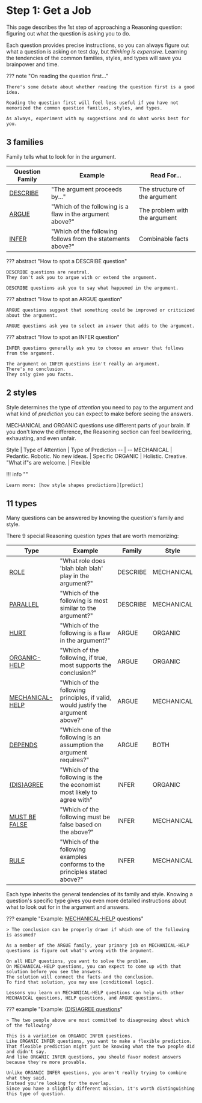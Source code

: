 # Step 1: Get a Job

This page describes the 1st step of approaching a Reasoning question: figuring out what the question is asking you to do.

Each question provides precise instructions, so you can always figure out what a question is asking on test day, but *thinking is expensive*.
Learning the tendencies of the common families, styles, and types will save you brainpower and time.

??? note "On reading the question first..."

    There's some debate about whether reading the question first is a good idea.
    
    Reading the question first will feel less useful if you have not memorized the common question families, styles, and types.
    
    As always, experiment with my suggestions and do what works best for you.

## 3 families

Family tells what to look for in the argument.

Question Family | Example | Read For...
-- | -- | --
[DESCRIBE][describe] | "The argument proceeds by..." | The structure of the argument
[ARGUE][argue] | "Which of the following is a flaw in the argument above?" | The problem with the argument
[INFER][infer] | "Which of the following follows from the statements above?" | Combinable facts

??? abstract "How to spot a DESCRIBE question"

    DESCRIBE questions are neutral. 
    They don't ask you to argue with or extend the argument.

    DESCRIBE questions ask you to say what happened in the argument.

??? abstract "How to spot an ARGUE question"

    ARGUE questions suggest that something could be improved or criticized about the argument.

    ARGUE questions ask you to select an answer that adds to the argument.

??? abstract "How to spot an INFER question"

    INFER questions generally ask you to choose an answer that follows from the argument.

    The argument on INFER questions isn't really an argument.
    There's no conclusion.
    They only give you facts.

## 2 styles

Style determines the type of *attention* you need to pay to the argument and what kind of *prediction* you can expect to make before seeing the answers.

MECHANICAL and ORGANIC questions use different parts of your brain.
If you don't know the difference, the Reasoning section can feel bewildering, exhausting, and even unfair.

Style | Type of Attention | Type of Prediction
-- | --
MECHANICAL | Pedantic. Robotic. No new ideas. | Specific
ORGANIC | Holistic. Creative. "What if"s are welcome. | Flexible

!!! info ""

    Learn more: [how style shapes predictions][predict]

## 11 types

Many questions can be answered by knowing the question's family and style.

There 9 special Reasoning question *types* that are worth memorizing:

Type | Example | Family | Style
-- | -- | -- | --
[ROLE][role] | "What role does 'blah blah blah' play in the argument?" | DESCRIBE | MECHANICAL
[PARALLEL][parallel] | "Which of the following is most similar to the argument?" | DESCRIBE | MECHANICAL
[HURT][hurt] | "Which of the following is a flaw in the argument?" | ARGUE | ORGANIC
[ORGANIC-HELP][ohelp] | "Which of the following, if true, most supports the conclusion?" | ARGUE | ORGANIC
[MECHANICAL-HELP][mhelp] | "Which of the following principles, if valid, would justify the argument above?" | ARGUE | MECHANICAL
[DEPENDS][depends] | "Which one of the following is an assumption the argument requires?" | ARGUE | BOTH
[(DIS)AGREE][agree] | "Which of the following is the the economist most likely to agree with" | INFER | ORGANIC
[MUST BE FALSE][mbf] | "Which of the following must be false based on the above?" | INFER | MECHANICAL
[RULE][rule] | "Which of the following examples conforms to the principles stated above?" | INFER | MECHANICAL

Each type inherits the general tendencies of its family and style.
Knowing a question's specific type gives you even more detailed instructions about what to look out for in the argument and answers.

??? example "Example: [MECHANICAL-HELP][mhelp] questions"

    > The conclusion can be properly drawn if which one of the following is assumed?

    As a member of the ARGUE family, your primary job on MECHANICAL-HELP questions is figure out what's wrong with the argument.

    On all HELP questions, you want to solve the problem.
    On MECHANICAL-HELP questions, you can expect to come up with that solution before you see the answers.
    The solution will connect the facts and the conclusion.
    To find that solution, you may use [conditional logic].

    Lessons you learn on MECHANICAL-HELP questions can help with other MECHANICAL questions, HELP questions, and ARGUE questions.

??? example "Example: [(DIS)AGREE questions][agree]"

    > The two people above are most committed to disagreeing about which of the following?

    This is a variation on ORGANIC INFER questions.
    Like ORGANIC INFER questions, you want to make a flexible prediction.
    That flexible prediction might just be knowing what the two people did and didn't say.
    And like ORGANIC INFER questions, you should favor modest answers because they're more provable.

    Unlike ORGANIC INFER questions, you aren't really trying to combine what they said.
    Instead you're looking for the overlap.
    Since you have a slightly different mission, it's worth distinguishing this type of question.

[describe]: describe.md
[argue]: argue.md
[infer]: infer.md
[predict]: predict.md
[conditional logic]: conditionals.md
[role]: describe.md#role
[parallel]: describe.md#parallel
[hurt]: argue.md#hurt-questions
[ohelp]: argue.md#organic-help-questions
[mhelp]: argue.md#mechanical-help-questions
[depends]: argue.md#depends-questions
[agree]: infer.md#agree
[mbf]: infer.md#must-be-false
[rule]: infer.md#rule
